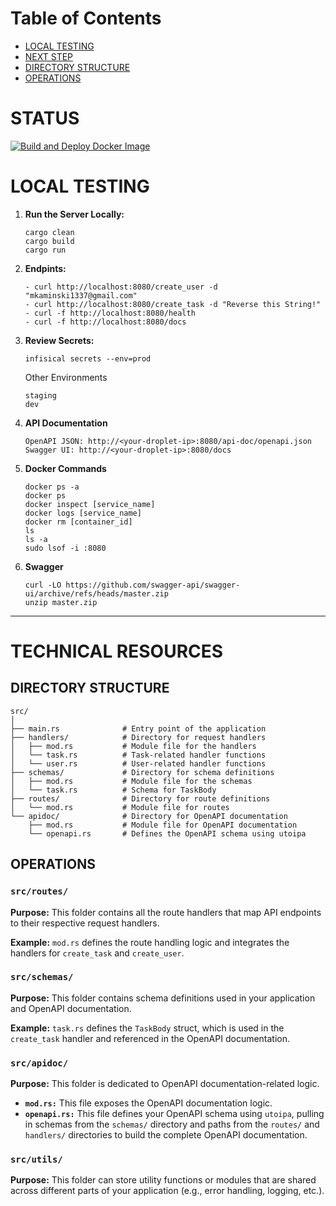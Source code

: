 # Table of Contents

- [LOCAL TESTING](#local-testing)
- [NEXT STEP](#next-step)
- [DIRECTORY STRUCTURE](#directory-structure)
- [OPERATIONS](#operations)

# STATUS

[![Build and Deploy Docker Image](https://github.com/Knowvus/Duke_rs/actions/workflows/deploy.yml/badge.svg)](https://github.com/Knowvus/Duke_rs/actions/workflows/deploy.yml)

# LOCAL TESTING

1) **Run the Server Locally:**
    ```
    cargo clean
    cargo build
    cargo run
    ```

2) **Endpints:**
    ```
    - curl http://localhost:8080/create_user -d "mkaminski1337@gmail.com"
    - curl http://localhost:8080/create_task -d "Reverse this String!"
    - curl -f http://localhost:8080/health
    - curl -f http://localhost:8080/docs
    ```
4) **Review Secrets:**
    ```
    infisical secrets --env=prod
    ```
    Other Environments
    ```
    staging
    dev
    ```

5) **API Documentation**
    ```
    OpenAPI JSON: http://<your-droplet-ip>:8080/api-doc/openapi.json
    Swagger UI: http://<your-droplet-ip>:8080/docs
    ```
    
6) **Docker Commands**
     ```
    docker ps -a
    docker ps
    docker inspect [service_name]
    docker logs [service_name]
    docker rm [container_id]
    ls
    ls -a
    sudo lsof -i :8080
    ```
7) **Swagger**
    ```
    curl -LO https://github.com/swagger-api/swagger-ui/archive/refs/heads/master.zip
    unzip master.zip
    ```
---

# TECHNICAL RESOURCES

## DIRECTORY STRUCTURE

```
src/
│
├── main.rs              # Entry point of the application
├── handlers/            # Directory for request handlers
│   ├── mod.rs           # Module file for the handlers
│   └── task.rs          # Task-related handler functions
│   └── user.rs          # User-related handler functions
├── schemas/             # Directory for schema definitions
│   ├── mod.rs           # Module file for the schemas
│   └── task.rs          # Schema for TaskBody
├── routes/              # Directory for route definitions
│   └── mod.rs           # Module file for routes
└── apidoc/              # Directory for OpenAPI documentation
    ├── mod.rs           # Module file for OpenAPI documentation
    └── openapi.rs       # Defines the OpenAPI schema using utoipa
```

## OPERATIONS

### `src/routes/`

**Purpose:** This folder contains all the route handlers that map API endpoints to their respective request handlers.

**Example:** `mod.rs` defines the route handling logic and integrates the handlers for `create_task` and `create_user`.

### `src/schemas/`

**Purpose:** This folder contains schema definitions used in your application and OpenAPI documentation.

**Example:** `task.rs` defines the `TaskBody` struct, which is used in the `create_task` handler and referenced in the OpenAPI documentation.

### `src/apidoc/`

**Purpose:** This folder is dedicated to OpenAPI documentation-related logic.

- **`mod.rs:`** This file exposes the OpenAPI documentation logic.
- **`openapi.rs:`** This file defines your OpenAPI schema using `utoipa`, pulling in schemas from the `schemas/` directory and paths from the `routes/` and `handlers/` directories to build the complete OpenAPI documentation.

### `src/utils/`

**Purpose:** This folder can store utility functions or modules that are shared across different parts of your application (e.g., error handling, logging, etc.).
